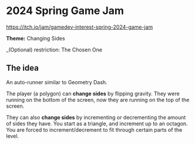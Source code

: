 # 2024 Spring Game Jam

https://itch.io/jam/gamedev-interest-spring-2024-game-jam

**Theme:** Changing Sides

_(Optional) restriction: The Chosen One

## The idea

An auto-runner similar to Geometry Dash.

The player (a polygon) can **change sides** by flipping gravity.
They were running on the bottom of the screen, now they are running on the top of the screen.

They can also **change sides** by incrementing or decrementing the amount of sides they have.
You start as a triangle, and increment up to an octagon.
You are forced to increment/decrement to fit through certain parts of the level.
